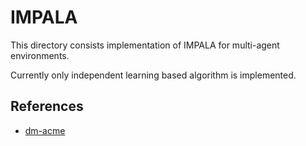# IMPALA
This directory consists implementation of IMPALA for multi-agent environments.

Currently only independent learning based algorithm is implemented.


## References
- [dm-acme](https://github.com/deepmind/acme)
